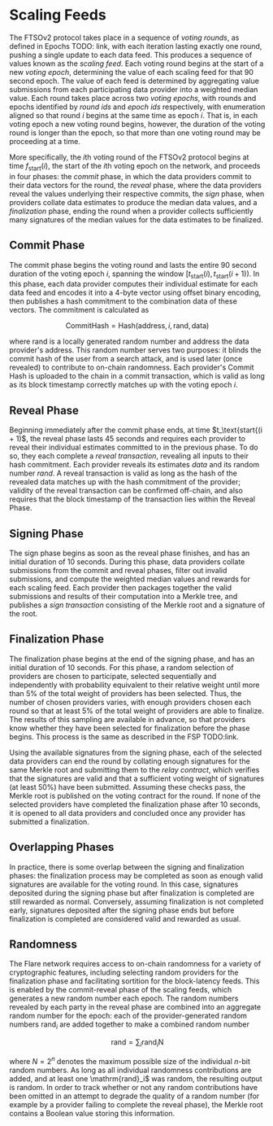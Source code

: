 # Scaling Feeds
The FTSOv2 protocol takes place in a sequence of *voting rounds*, as defined in Epochs TODO: link, with each iteration lasting exactly one round, pushing a single update to each data feed. This produces a sequence of values known as the *scaling feed*. Each voting round begins at the start of a new *voting epoch*, determining the value of each scaling feed for that 90 second epoch. The value of each feed is determined by aggregating value submissions from each participating data provider into a weighted median value. Each round takes place across two *voting epochs*, with rounds and epochs identified by *round ids* and *epoch ids* respectively, with enumeration aligned so that round $i$ begins at the same time as epoch $i$. That is, in each voting epoch a new voting round begins, however, the duration of the voting round is longer than the epoch, so that more than one voting round may be proceeding at a time. 

More specifically, the $i$th voting round of the FTSOv2 protocol begins at time $f_\text{start}(i)$, the start of the $i$th voting epoch on the network, and proceeds in four phases: the *commit* phase, in which the data providers commit to their data vectors for the round, the *reveal* phase, where the data providers reveal the values underlying their respective commits, the *sign* phase, when providers collate data estimates to produce the median data values, and a *finalization* phase, ending the round when a provider collects sufficiently many signatures of the median values for the data estimates to be finalized.


## Commit Phase
The commit phase begins the voting round and lasts the entire 90 second duration of the voting epoch $i$, spanning the window $[t_\text{start}(i), t_\text{start}(i + 1))$. In this phase, each data provider computes their individual estimate for each data feed and encodes it into a 4-byte vector using offset binary encoding, then publishes a hash commitment to the combination $\mathrm{data}$ of these vectors. The commitment is calculated as

$$\mathrm{Commit Hash} = \mathrm{Hash}(\mathrm{address}, i, \mathrm{rand}, \mathrm{data})$$

where $\mathrm{rand}$ is a locally generated random number and $\mathrm{address}$ the data provider's address. This random number serves two purposes: it blinds the commit hash of the user from a search attack, and is used later (once revealed) to contribute to on-chain randomness. Each provider's Commit Hash is uploaded to the chain in a commit transaction, which is valid as long as its block timestamp correctly matches up with the voting epoch *i*. 

## Reveal Phase
Beginning immediately after the commit phase ends, at time $t_\text{start{(i + 1)$, the reveal phase lasts 45 seconds and requires each provider to reveal their individual estimates committed to in the previous phase. To do so, they each complete a *reveal transaction*, revealing all inputs to their hash commitment. Each provider reveals its estimates *data* and its random number *rand*. A reveal transaction is valid as long as the hash of the revealed data matches up with the hash commitment of the provider; validity of the reveal transaction can be confirmed off-chain, and also requires that the block timestamp of the transaction lies within the Reveal Phase. 

##  Signing Phase
The sign phase begins as soon as the reveal phase finishes, and has an initial duration of 10 seconds. During this phase, data providers collate submissions from the commit and reveal phases, filter out invalid submissions, and compute the weighted median values and rewards for each scaling feed. Each provider then packages together the valid submissions and results of their computation into a Merkle tree, and publishes a *sign transaction* consisting of the Merkle root and a signature of the root.

## Finalization Phase
The finalization phase begins at the end of the signing phase, and has an initial duration of 10 seconds.  For this phase, a random selection of providers are chosen to participate, selected sequentially and independently with probability equivalent to their relative weight until more than 5% of the total weight of providers has been selected. Thus, the number of chosen providers varies, with enough providers chosen each round so that at least 5% of the total weight of providers are able to finalize. The results of this sampling are available in advance, so that providers know whether they have been selected for finalization before the phase begins. This process is the same as described in the FSP TODO:link.

Using the available signatures from the signing phase, each of the selected data providers can end the round by collating enough signatures for the same Merkle root and submitting them to the *relay contract*, which verifies that the signatures are valid and that a sufficient voting weight of signatures (at least 50%) have been submitted. Assuming these checks pass, the Merkle root is published on the voting contract for the round. If none of the selected providers have completed the finalization phase after 10 seconds, it is opened to all data providers and concluded once any provider has submitted a finalization.

## Overlapping Phases 
In practice, there is some overlap between the signing and finalization phases: the finalization process may be completed as soon as enough valid signatures are available for the voting round. In this case, signatures deposited during the signing phase but after finalization is completed are still rewarded as normal. Conversely, assuming finalization is not completed early, signatures deposited after the signing phase ends but before finalization is completed are considered valid and rewarded as usual. 

## Randomness
The Flare network requires access to on-chain randomness for a variety of cryptographic features, including selecting random providers for the finalization phase and facilitating sortition for the block-latency feeds. This is enabled by the commit-reveal phase of the scaling feeds, which generates a new random number each epoch. The random numbers revealed by each party in the reveal phase are combined into an aggregate random number for the epoch: each of the provider-generated random numbers $\mathrm{rand}_i$ are added together to make a combined random number 

$$\mathrm{rand} = \sum_i \mathrm{rand}_i \mathrm{N}$$

where $N = 2^n$ denotes the maximum possible size of the individual $n$-bit random numbers. As long as all individual randomness contributions are added, and at least one \mathrm{rand}_i$ was random, the resulting output is random. In order to track whether or not any random contributions have been omitted in an attempt to degrade the quality of a random number (for example by a provider failing to complete the reveal phase), the Merkle root contains a Boolean value storing this information.